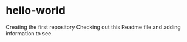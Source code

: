 # hello-world
Creating the first repository
Checking out this Readme file and adding information to see.
